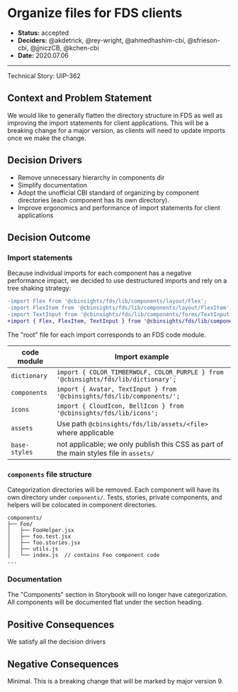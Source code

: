 # Organize files for FDS clients

- **Status:** accepted
- **Deciders:** @akdetrick, @rey-wright, @ahmedhashim-cbi, @sfrieson-cbi, @jjniczCB, @kchen-cbi
- **Date:** 2020.07.06

---

Technical Story: UIP-362

## Context and Problem Statement

We would like to generally flatten the directory structure in FDS as well as improving the
import statements for client applications. This will be a breaking change for a major
version, as clients will need to update imports once we make the change.

## Decision Drivers

- Remove unnecessary hierarchy in components dir
- Simplify documentation
- Adopt the unofficial CBI standard of organizing by component directories (each component
  has its own directory).
- Improve ergonomics and performance of import statements for client applications

## Decision Outcome

### Import statements

Because individual imports for each component has a negative performance impact, we decided
to use destructured imports and rely on a tree shaking strategy:

```diff
-import Flex from '@cbinsights/fds/lib/components/layout/Flex';
-import FlexItem from '@cbinsights/fds/lib/components/layout/FlexItem';
-import TextInput from '@cbinsights/fds/lib/components/forms/TextInput';
+import { Flex, FlexItem, TextInput } from '@cbinsights/fds/lib/components';
```

The "root" file for each import corresponds to an FDS code module.

| code module   | Import example                                                                        |
| ------------- | ------------------------------------------------------------------------------------- |
| `dictionary`  | `import { COLOR_TIMBERWOLF, COLOR_PURPLE } from '@cbinsights/fds/lib/dictionary';`    |
| `components`  | `import { Avatar, TextInput } from '@cbinsights/fds/lib/components/';`                |
| `icons`       | `import { CloudIcon, BellIcon } from '@cbinsights/fds/lib/icons';`                    |
| `assets`      | Use path `@cbinsights/fds/lib/assets/<file>` where applicable                         |
| `base-styles` | not applicable; we only publish this CSS as part of the main styles file in `assets/` |

### `components` file structure

Categorization directories will be removed.
Each component will have its own directory under `components/`.
Tests, stories, private components, and helpers will be colocated in component
directories.

```
components/
├── Foo/
│   ├── FooHelper.jsx
│   ├── foo.test.jsx
│   ├── foo.stories.jsx
│   ├── utils.js
│   └── index.js  // contains Foo component code
...
```

### Documentation

The "Components" section in Storybook will no longer have categorization. All components
will be documented flat under the section heading.

## Positive Consequences

We satisfy all the decision drivers

## Negative Consequences

Minimal. This is a breaking change that will be marked by major version 9.

